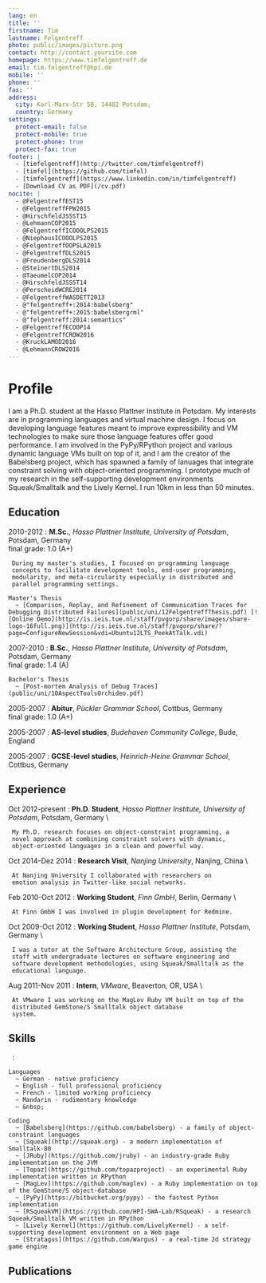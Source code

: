```yaml
---
lang: en
title: ''
firstname: Tim
lastname: Felgentreff
photo: public/images/picture.png
contact: http://contact.yoursite.com
homepage: https://www.timfelgentreff.de
email: tim.felgentreff@hpi.de
mobile: ''
phone: ''
fax: ''
address:
  city: Karl-Marx-Str 58, 14482 Potsdam, 
  country: Germany
settings:
  protect-email: false
  protect-mobile: true
  protect-phone: true
  protect-fax: true
footer: |
  - [timfelgentreff](http://twitter.com/timfelgentreff)
  - [timfel](https://github.com/timfel)
  - [timfelgentreff](https://www.linkedin.com/in/timfelgentreff)
  - [Download CV as PDF](/cv.pdf)
nocite: |
  - @FelgentreffEST15
  - @FelgentreffFPW2015
  - @HirschfeldJSSST15
  - @LehmannCOP2015
  - @FelgentreffICOOOLPS2015
  - @NiephausICOOOLPS2015
  - @FelgentreffOOPSLA2015
  - @FelgentreffDLS2015
  - @FreudenbergDLS2014
  - @SteinertDLS2014
  - @TaeumelCOP2014
  - @HirschfeldJSSST14
  - @PerscheidWCRE2014
  - @FelgentreffWASDETT2013
  - @"felgentreff+:2014:babelsberg"
  - @"felgentreff+:2015:babelsbergrml"
  - @"felgentreff:2014:semantics"
  - @FelgentreffECOOP14
  - @FelgentreffCROW2016
  - @KruckLAMOD2016
  - @LehmannCROW2016
---
```

  
Profile
=======

I am a Ph.D. student at the Hasso Plattner Institute in Potsdam. My
interests are in programming languages and virtual machine design. I focus on
developing language features meant to improve expressibility and VM
technologies to make sure those language features offer good
performance. I am involved in the PyPy/RPython project and various
dynamic language VMs built on top of it, and I am the creator of the
Babelsberg project, which has spawned a family of lanuages that
integrate constraint solving with object-oriented programming. I
prototype much of my research in the self-supporting development
environments Squeak/Smalltalk and the Lively Kernel. I run 10km in
less than 50 minutes.

Education
---------

2010-2012
:    **M.Sc.**, *Hasso Plattner Institute, University of Potsdam*, Potsdam, Germany \
     final grade: 1.0 (A+)

     During my master's studies, I focused on programming language
     concepts to facilitate development tools, end-user programming,
     modularity, and meta-circularity especially in distributed and
     parallel programming settings.

    Master's Thesis
      ~ [Comparison, Replay, and Refinement of Communication Traces for Debugging Distributed Failures](public/uni/12FelgentreffThesis.pdf) [![Online Demo](http://is.ieis.tue.nl/staff/pvgorp/share/images/share-logo-16full.png)](http://is.ieis.tue.nl/staff/pvgorp/share/?page=ConfigureNewSession&vdi=Ubuntu12LTS_PeekAtTalk.vdi)

2007-2010
:    **B.Sc.**, *Hasso Plattner Institute, University of Potsdam*, Potsdam, Germany \
     final grade: 1.4 (A)

    Bachelor's Thesis
      ~ [Post-mortem Analysis of Debug Traces](public/uni/10AspectToolsOrchideo.pdf)

2005-2007
:    **Abitur**, *Pückler Grammar School*, Cottbus, Germany \
     final grade: 1.0 (A+)

2005-2007
:    **AS-level studies**, *Budehaven Community College*, Bude, England

2005-2007
:    **GCSE-level studies**, *Heinrich-Heine Grammar School*, Cottbus, Germany


Experience
----------

Oct 2012-present
:    **Ph.D. Student**, *Hasso Plattner Institute, University of Potsdam*, Potsdam, Germany \

     My Ph.D. research focuses on object-constraint programming, a
     novel approach at combining constraint solvers with dynamic,
     object-oriented languages in a clean and powerful way.


Oct 2014-Dez 2014
:    **Research Visit**, *Nanjing University*, Nanjing, China \

     At Nanjing University I collaborated with researchers on
     emotion analysis in Twitter-like social networks.


Feb 2010-Oct 2012
:    **Working Student**, *Finn GmbH*, Berlin, Germany \

     At Finn GmbH I was involved in plugin development for Redmine.


Oct 2009-Oct 2012
:    **Working Student**, *Hasso Plattner Institute*, Potsdam, Germany \

     I was a tutor at the Software Architecture Group, assisting the
     staff with undergraduate lectures on software engineering and
     software development methodologies, using Squeak/Smalltalk as the
     educational language.


Aug 2011-Nov 2011
:    **Intern**, *VMware*, Beaverton, OR, USA \

     At VMware I was working on the MagLev Ruby VM built on top of the
     distributed GemStone/S Smalltalk object database
     system.


Skills
------

&nbsp;
:    

    Languages
	  ~ German - native proficiency
	  ~ English - full professional proficiency
	  ~ French - limited working proficiency
	  ~ Mandarin - rudimentary knowledge
	  ~ &nbsp;

    Coding
	  ~ [Babelsberg](https://github.com/babelsberg) - a family of object-constraint languages 
	  ~ [Squeak](http://squeak.org) - a modern implementation of Smalltalk-80
	  ~ [JRuby](https://github.com/jruby) - an industry-grade Ruby implementation on the JVM
	  ~ [Topaz](https://github.com/topazproject) - an experimental Ruby implementation written in RPython 
	  ~ [MagLev](https://github.com/maglev) - a Ruby implementation on top of the GemStone/S object-database
	  ~ [PyPy](https://bitbucket.org/pypy) - the fastest Python implementation
	  ~ [RSqueakVM](https://github.com/HPI-SWA-Lab/RSqueak) - a research Squeak/Smalltalk VM written in RPython
	  ~ [Lively Kernel](https://github.com/LivelyKernel) - a self-supporting development environment on a Web page
	  ~ [Stratagus](https://github.com/Wargus) - a real-time 2d strategy game engine


Publications
------------
&nbsp;
